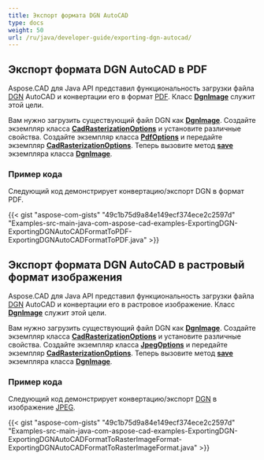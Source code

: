 ```yaml
---
title: Экспорт формата DGN AutoCAD
type: docs
weight: 50
url: /ru/java/developer-guide/exporting-dgn-autocad/
---
```


## **Экспорт формата DGN AutoCAD в PDF**

Aspose.CAD для Java API представил функциональность загрузки файла [DGN](https://docs.fileformat.com/cad/dgn/) AutoCAD и конвертации его в формат [PDF](https://docs.fileformat.com/pdf/). Класс [**DgnImage**](https://reference.aspose.com/cad/java/com.aspose.cad.fileformats.dgn/DgnImage) служит этой цели.

Вам нужно загрузить существующий файл DGN как [**DgnImage**](https://reference.aspose.com/cad/java/com.aspose.cad.fileformats.dgn/DgnImage). Создайте экземпляр класса [**CadRasterizationOptions**](https://reference.aspose.com/cad/java/com.aspose.cad.imageoptions/CadRasterizationOptions) и установите различные свойства. Создайте экземпляр класса [**PdfOptions**](https://reference.aspose.com/cad/java/com.aspose.cad.imageoptions/pdfoptions) и передайте экземпляр [**CadRasterizationOptions**](https://reference.aspose.com/cad/java/com.aspose.cad.imageoptions/CadRasterizationOptions). Теперь вызовите метод [**save**](https://reference.aspose.com/cad/java/com.aspose.cad/Image#save--) экземпляра класса [**DgnImage**](https://reference.aspose.com/cad/java/com.aspose.cad.fileformats.dgn/DgnImage).

### Пример кода

Следующий код демонстрирует конвертацию/экспорт DGN в формат PDF.

{{< gist "aspose-com-gists" "49c1b75d9a84e149ecf374ece2c2597d" "Examples-src-main-java-com-aspose-cad-examples-ExportingDGN-ExportingDGNAutoCADFormatToPDF-ExportingDGNAutoCADFormatToPDF.java" >}}

## **Экспорт формата DGN AutoCAD в растровый формат изображения**

Aspose.CAD для Java API представил функциональность загрузки файла [DGN](https://docs.fileformat.com/cad/dgn/) AutoCAD и конвертации его в растровое изображение. Класс [**DgnImage**](https://reference.aspose.com/cad/java/com.aspose.cad.fileformats.dgn/DgnImage) служит этой цели.

Вам нужно загрузить существующий файл DGN как [**DgnImage**](https://reference.aspose.com/cad/java/com.aspose.cad.fileformats.dgn/DgnImage). Создайте экземпляр класса [**CadRasterizationOptions**](https://reference.aspose.com/cad/java/com.aspose.cad.imageoptions/CadRasterizationOptions) и установите различные свойства. Создайте экземпляр класса [**JpegOptions**](https://reference.aspose.com/cad/java/com.aspose.cad.imageoptions/JpegOptions) и передайте экземпляр [**CadRasterizationOptions**](https://reference.aspose.com/cad/java/com.aspose.cad.imageoptions/CadRasterizationOptions). Теперь вызовите метод [**save**](https://reference.aspose.com/cad/java/com.aspose.cad/Image#save--) экземпляра класса [**DgnImage**](https://reference.aspose.com/cad/java/com.aspose.cad.fileformats.dgn/DgnImage).

### Пример кода

Следующий код демонстрирует конвертацию/экспорт [DGN](https://docs.fileformat.com/cad/dgn/) в изображение [JPEG](https://docs.fileformat.com/image/jpeg/).

{{< gist "aspose-com-gists" "49c1b75d9a84e149ecf374ece2c2597d" "Examples-src-main-java-com-aspose-cad-examples-ExportingDGN-ExportingDGNAutoCADFormatToRasterImageFormat-ExportingDGNAutoCADFormatToRasterImageFormat.java" >}}
